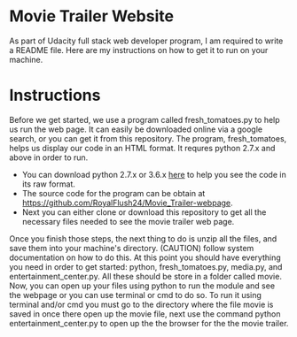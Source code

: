 # Movie Trailer Website
As part of Udacity full stack web developer program, I am required to write a README file. Here are my instructions on how to get it to run on your machine.
# Instructions
Before we get started, we use a program called fresh_tomatoes.py to help us run the web page. It can easily be downloaded online via a google search, or you can get it from this repository. The program, fresh_tomatoes, helps us display our code in an HTML format. It requres python 2.7.x and above in order to run. 
* You can download python 2.7.x or 3.6.x [here](https://www.python.org/downloads/) to help you see the code in its raw format. 
* The source code for the program can be obtain at https://github.com/RoyalFlush24/Movie_Trailer-webpage.
* Next you can either clone or download this repository to get all the necessary files needed to see the movie trailer web page.

Once you finish those steps, the next thing to do is unzip all the files, and save them into your machine's directory. (CAUTION) follow system documentation on how to do this.
At this point you should have everything you need in order to get started: python, fresh_tomatoes.py, media.py, and entertainment_center.py. All these should be store in a folder called movie.
Now, you can open up your files using python to run the module and see the webpage or you can use terminal or cmd to do so. To run it using terminal and/or cmd you must go to the directory where the file movie is saved in once there open up the movie file, next use the command python entertainment_center.py to open up the the browser for the the movie trailer.
